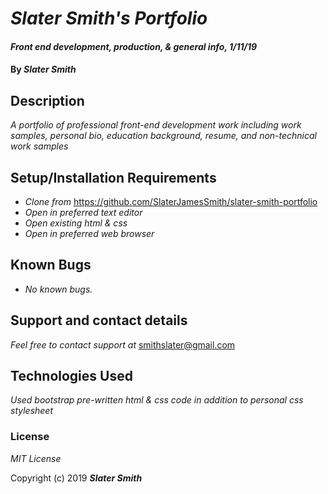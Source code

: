 # _Slater Smith's Portfolio_

#### _Front end development, production, & general info, 1/11/19_

#### By _**Slater Smith**_

## Description

_A portfolio of professional front-end development work including work samples, personal bio, education background, resume, and non-technical work samples_

## Setup/Installation Requirements

* _Clone from_ https://github.com/SlaterJamesSmith/slater-smith-portfolio
* _Open in preferred text editor_
* _Open existing html & css_
* _Open in preferred web browser_


## Known Bugs

* _No known bugs._

## Support and contact details

_Feel free to contact support at_ smithslater@gmail.com

## Technologies Used

_Used bootstrap pre-written html & css code in addition to personal css stylesheet_

### License

*MIT License*

Copyright (c) 2019 **_Slater Smith_**
